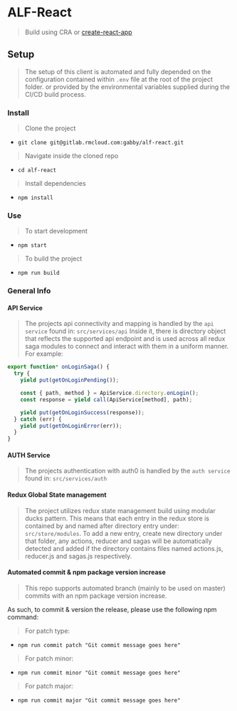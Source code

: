 # ALF-React
> Build using CRA or [create-react-app](https://create-react-app.dev/)

## Setup
> The setup of this client is automated and fully depended on the configuration contained within `.env` file at the root of the project folder.
> or provided by the environmental variables supplied during the CI/CD build process.

### Install
> Clone the project
- `git clone git@gitlab.rmcloud.com:gabby/alf-react.git`
> Navigate inside the cloned repo
- `cd alf-react`
> Install dependencies
- `npm install`

### Use
> To start development
- `npm start`
> To build the project
- `npm run build`

### General Info

#### API Service
> The projects api connectivity and mapping is handled by the `api service` found in: `src/services/api`
> Inside it, there is directory object that reflects the supported api endpoint and is used across all redux saga modules
> to connect and interact with them in a uniform manner. For example:
```js
export function* onLoginSaga() {
  try {
    yield put(getOnLoginPending());

    const { path, method } = ApiService.directory.onLogin();
    const response = yield call(ApiService[method], path);

    yield put(getOnLoginSuccess(response));
  } catch (err) {
    yield put(getOnLoginError(err));
  }
}
```

#### AUTH Service
> The projects authentication with auth0 is handled by the `auth service` found in: `src/services/auth`

#### Redux Global State management
> The project utilizes redux state management build using modular ducks pattern.
> This means that each entry in the redux store is contained by and named after directory entry under: `src/store/modules`.
> To add a new entry, create new directory under that folder, any actions, reducer and sagas will be automatically detected
> and added if the directory contains files named actions.js, reducer.js and sagas.js respectively.

#### Automated commit & npm package version increase
> This repo supports automated branch (mainly to be used on master) commits with an npm package version increase.

As such, to commit & version the release, please use the following npm command:
> For patch type:
- `npm run commit patch "Git commit message goes here"`
> For patch minor:
- `npm run commit minor "Git commit message goes here"`
> For patch major:
- `npm run commit major "Git commit message goes here"`
